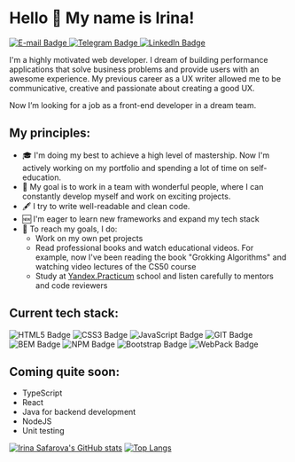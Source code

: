 # Hello 👋 My name is Irina!
<div id="badges">
  <a href="mailto:irinasfv19@gmail.com">
    <img src="https://img.shields.io/badge/-E--mail-red?style=flat-square&logo=Gmail&logoColor=white" alt="E-mail Badge"/>
  </a>
  <a href="https://t.me/irinasfv">
    <img src="https://img.shields.io/badge/-Telegram-black?style=flat-square&logo=Telegram&logoColor=white" alt="Telegram Badge"/>
  </a>
  <a href="https://www.linkedin.com/in/irene-safarova/">
    <img src="https://img.shields.io/badge/LinkedIn-blue?style=flat-square&logo=linkedin&logoColor=white" alt="LinkedIn Badge"/>
  </a>
</div>

I'm a highly motivated web developer. I dream of building performance applications that solve business problems and provide users with an awesome experience. My previous career as a UX writer allowed me to be communicative, creative and passionate about creating a good UX. 

Now I’m looking for a job as a front-end developer in a dream team.

## My principles:

* 🎓 I'm doing my best to achieve a high level of mastership. Now I'm actively working on my portfolio and spending a lot of time on self-education.
* 🎯 My goal is to work in a team with wonderful people, where I can constantly develop myself and work on exciting projects.
* 🖋 I try to write well-readable and clean code.
* 🆕 I'm eager to learn new frameworks and expand my tech stack
* 📌 To reach my goals, I do:
  * Work on my own pet projects
  * Read professional books and watch educational videos. For example, now I've been reading the book "Grokking Algorithms" and watching video lectures of the CS50 course
  * Study at [Yandex.Practicum](https://practicum.com/) school and listen carefully to mentors and code reviewers
  <!-- * [I solve problems on CodeWars](https://www.codewars.com/users/IreneSfv) -->
  
## Current tech stack:

<!-- * HTML5
* CSS3
* BEM naming and Nested file structure
* Bootstrap
* JavaScript
* GIT
* NPM
* WebPack -->
<div id="stackBadges">
   <img src="https://img.shields.io/badge/-HTML5-red?style=for-the-badge&logo=HTML5&logoColor=white" alt="HTML5 Badge"/>
   <img src="https://img.shields.io/badge/-CSS3-blue?style=for-the-badge&logo=CSS3&logoColor=white" alt="CSS3 Badge"/>
   <img src="https://img.shields.io/badge/-JavaScript-yellow?style=for-the-badge&logo=JavaScript&logoColor=white" alt="JavaScript Badge"/>
   <img src="https://img.shields.io/badge/-GIT-orange?style=for-the-badge&logo=Git&logoColor=white" alt="GIT Badge"/>
   <img src="https://img.shields.io/badge/-BEM-black?style=for-the-badge" alt="BEM Badge"/>
   <img src="https://img.shields.io/badge/-NPM-red?style=for-the-badge&logo=NPM&logoColor=white" alt="NPM Badge"/>
   <img src="https://img.shields.io/badge/-Bootstrap-purple?style=for-the-badge&logo=Bootstrap&logoColor=white" alt="Bootstrap Badge"/>
   <img src="https://img.shields.io/badge/-WebPack-blue?style=for-the-badge&logo=WebPack&logoColor=white" alt="WebPack Badge"/>
</div>

## Coming quite soon:

* TypeScript
* React
* Java for backend development
* NodeJS
* Unit testing

<!-- ## Contact:

* E-mail: [irinasfv19@gmail.com](mailto:irinasfv19@gmail.com)
* Telegram: [@irinasfv](https://t.me/irinasfv)
* [LinkedIn](https://www.linkedin.com/in/irene-safarova/)
 -->
 
[![Irina Safarova's GitHub stats](https://github-readme-stats.vercel.app/api?username=IrinaSfv&theme=shades-of-purple)](https://github.com/IrinaSfv/github-readme-stats)
[![Top Langs](https://github-readme-stats.vercel.app/api/top-langs/?username=IrinaSfv&layout=compact&theme=shades-of-purple)](https://github.com/IrinaSfv/github-readme-stats)

